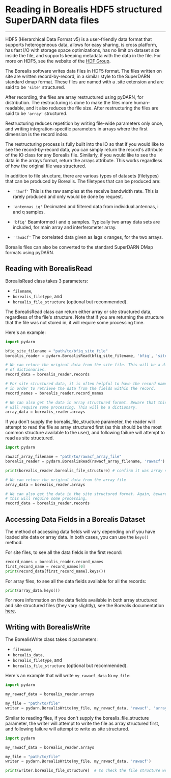 # Reading in Borealis HDF5 structured SuperDARN data files
---

HDF5 (Hierarchical Data Format v5) is a user-friendly data format that supports
heterogeneous data, allows for easy sharing, is cross platform, has fast I/O
with storage space optimizations, has no limit on dataset size inside the file,
and supports keeping metadata with the data in the file. For more on
HDF5, see the website of the [HDF Group](www.hdfgroup.org).

The Borealis software writes data files in HDF5 format. The files written on
site are written record-by-record, in a similar style to the SuperDARN standard
dmap format. These files are named with a .site extension and are said to be
`'site'` structured.

After recording, the files are array restructured using pyDARN, for distribution.
The restructuring is done to make the files more human-readable, and it also
reduces the file size. After restructuring the files are said to be `'array'`
structured.

Restructuring reduces repetition by writing file-wide parameters only once,
and writing integration-specific parameters in arrays where the first
dimension is the record index.

The restructuring process is fully built into the IO so that if you would like to see
the record-by-record data, you can simply return the record's attribute of the
IO class for any Borealis file. Similarly, if you would like to see the data in
the arrays format, return the arrays attribute. This works regardless of how
the original file was structured.

In addition to file structure, there are various types of datasets (filetypes)
that can be produced by Borealis. The filetypes that can be produced are:


- `'rawrf'`
This is the raw samples at the receive bandwidth rate. This is rarely
produced and only would be done by request.


- `'antennas_iq'`
Decimated and filtered data from individual antennas, i and q samples.


- `'bfiq'`
Beamformed i and q samples. Typically two array data sets are included,
for main array and interferometer array.


- `'rawacf'`
The correlated data given as lags x ranges, for the two arrays.

Borealis files can also be converted to the standard SuperDARN DMap formats
using pyDARN.

## Reading with BorealisRead

BorealisRead class takes 3 parameters:

- `filename`,
- `borealis_filetype`, and
- `borealis_file_structure` (optional but recommended).

The BorealisRead class can return either array or site structured data,
regardless of the file's structure. Note that if you are returning the structure
that the file was not stored in, it will require some processing time.

Here's an example:

```python
import pydarn

bfiq_site_filename = "path/to/bfiq_site_file"
borealis_reader = pydarn.BorealisRead(bfiq_site_filename, 'bfiq', 'site')

# We can return the original data from the site file. This will be a dictionary
# of dictionaries.
record_data = borealis_reader.records

# For site structured data, it is often helpful to have the record names alone
# in order to retrieve the data from the fields within the record.
record_names = borealis_reader.record_names

# We can also get the data in array structured format. Beware that this
# will require some processing. This will be a dictionary.
array_data = borealis_reader.arrays
```

If you don't supply the borealis_file_structure parameter, the reader will
attempt to read the file as array structured first (as this should be the most
common structure available to the user), and following failure will attempt to
read as site structured.

```python
import pydarn

rawacf_array_filename = "path/to/rawacf_array_file"
borealis_reader = pydarn.BorealisRead(rawacf_array_filename, 'rawacf')

print(borealis_reader.borealis_file_structure) # confirm it was array structured

# We can return the original data from the array file
array_data = borealis_reader.arrays

# We can also get the data in the site structured format. Again, beware that
# this will require some processing.
record_data = borealis_reader.records
```

## Accessing Data Fields in a Borealis Dataset

The method of accessing data fields will vary depending on if you have loaded
site data or array data. In both cases, you can use the `keys()` method.

For site files, to see all the data fields in the first record:
```python
record_names = borealis_reader.record_names
first_record_name = record_names[0]
print(record_data[first_record_name].keys())
```

For array files, to see all the data fields available for all the records:
```python
print(array_data.keys())
```

For more information on the data fields available in both array structured
and site structured files (they vary slightly), see the Borealis documentation
[here](https://borealis.readthedocs.io/en/latest/borealis_data.html).

## Writing with BorealisWrite

The BorealisWrite class takes 4 parameters:

- `filename`,
- `borealis_data`,
- `borealis_filetype`, and
- `borealis_file_structure` (optional but recommended).

Here's an example that will write `my_rawacf_data` to `my_file`:

```python
import pydarn

my_rawacf_data = borealis_reader.arrays

my_file = "path/to/file"
writer = pydarn.BorealisWrite(my_file, my_rawacf_data, 'rawacf', 'array')
```

Similar to reading files, if you don't supply the borealis_file_structure
parameter, the writer will attempt to write the file as array structured first,
and following failure will attempt to write as site structured.

```python
import pydarn

my_rawacf_data = borealis_reader.arrays

my_file = "path/to/file"
writer = pydarn.BorealisWrite(my_file, my_rawacf_data, 'rawacf')

print(writer.borealis_file_structure)  # to check the file structure written
```
